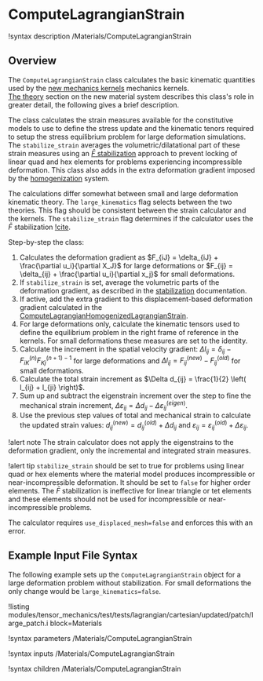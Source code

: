 # ComputeLagrangianStrain

!syntax description /Materials/ComputeLagrangianStrain

## Overview

The `ComputeLagrangianStrain` class calculates the basic kinematic quantities used by
the [new mechanics kernels](LagrangianKernelTheory.md) mechanics kernels.  
[The theory](NewMaterialSystem.md) section on the new material system describes this
class's role in greater detail, the following gives a brief description.

The class calculates the strain measures available for the constitutive models to
use to define the stress update and the kinematic tenors required to setup
the stress equilibrium problem for large deformation simulations.
The `stabilize_strain` averages the volumetric/dilatational part
of these strain measures  using an [$\bar{F}$ stabilization](Stabilization.md) approach
to prevent locking of linear quad and hex elements for problems experiencing incompressible
deformation.  This class also adds in the extra deformation gradient imposed by the
[homogenization](Homogenization.md) system.

The calculations differ somewhat between small and large deformation kinematic theory.
The `large_kinematics` flag selects between the two theories.
This flag should be consistent between the strain calculator and the kernels.
The
`stabilize_strain` flag determines if the calculator uses the $\bar{F}$ stabilization [!cite](de1996design).

Step-by-step the class:

1. Calculates the deformation gradient as $F_{iJ} = \delta_{iJ} + \frac{\partial u_i}{\partial X_J}$ for large deformations or $F_{ij} = \delta_{ij} + \frac{\partial u_i}{\partial x_j}$ for small deformations.
2. If `stabilize_strain` is set, average the volumetric parts of the deformation gradient, as described in the [stabilization](Stabilization.md) documentation.
3. If active, add the extra gradient to this displacement-based deformation gradient calculated in the [ComputeLagrangianHomogenizedLagrangianStrain](ComputeLagrangianHomogenizedLagrangianStrain).
4. For large deformations only, calculate the kinematic tensors used to define the equilibrium problem in the right frame of reference in the kernels.  For small deformations these measures are set to the identity.
5. Calculate the increment in the spatial velocity gradient: $\Delta l_{ij} = \delta_{ij} - F^{(n)}_{iK} F^{(n+1)-1}_{Kj}$ for large deformations and $\Delta l_{ij} = F_{ij}^{(new)} - F_{ij}^{(old)}$ for small deformations.
6. Calculate the total strain increment as $\Delta d_{ij} = \frac{1}{2} \left( l_{ij} + l_{ji} \right)$.
7. Sum up and subtract the eigenstrain increment over the step to fine the mechanical strain increment, $\Delta \varepsilon_{ij} = \Delta d_{ij} - \Delta \varepsilon_{ij}^{(eigen)}$.
8. Use the previous step values of total and mechanical strain to calculate the updated strain values: $d_{ij}^{(new)} = d_{ij}^{(old)} + \Delta d_{ij}$ and $\varepsilon_{ij} = \varepsilon_{ij}^{(old)} + \Delta \varepsilon_{ij}$.

!alert note
The strain calculator does not apply the eigenstrains to the deformation gradient, only the incremental and integrated strain measures.

!alert tip
`stabilize_strain` should be set to true for problems using linear quad or hex elements where the material model produces incompressible or near-incompressible deformation.  It should be set to `false` for higher order elements.
The $\bar{F}$ stabilization is ineffective for linear triangle or tet elements and these elements should not be used for incompressible or near-incompressible problems.

The calculator requires `use_displaced_mesh=false` and enforces this with an error.

## Example Input File Syntax

The following example sets up the `ComputeLagrangianStrain` object for a large deformation problem without stabilization.
For small deformations the only change would be `large_kinematics=false`.

!listing modules/tensor_mechanics/test/tests/lagrangian/cartesian/updated/patch/large_patch.i
         block=Materials

!syntax parameters /Materials/ComputeLagrangianStrain

!syntax inputs /Materials/ComputeLagrangianStrain

!syntax children /Materials/ComputeLagrangianStrain
